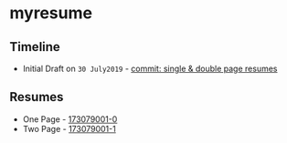 # myresume

## Timeline
- Initial Draft on `30 July2019` - [commit: single & double page resumes][1]

## Resumes
- One Page - [173079001-0](173079001-0/build/173079001-0.pdf)
- Two Page - [173079001-1](173079001-1/build/173079001-1.pdf)













[1]: https://github.com/TummanapallyAnuraag/myresume/commit/c751dc7b776f16abd24b8d81c66dfd1733d21ff3
